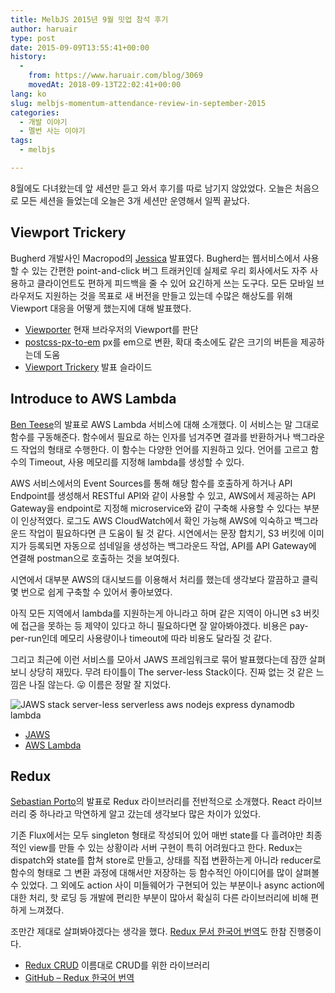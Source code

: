 ```yaml
---
title: MelbJS 2015년 9월 밋업 참석 후기
author: haruair
type: post
date: 2015-09-09T13:55:41+00:00
history:
  - 
    from: https://www.haruair.com/blog/3069
    movedAt: 2018-09-13T22:02:41+00:00
lang: ko
slug: melbjs-momentum-attendance-review-in-september-2015
categories:
  - 개발 이야기
  - 멜번 사는 이야기
tags:
  - melbjs

---
```

8월에도 다녀왔는데 앞 세션만 듣고 와서 후기를 따로 남기지 않았었다. 오늘은 처음으로 모든 세션을 들었는데 오늘은 3개 세션만 운영해서 일찍 끝났다.

## Viewport Trickery

Bugherd 개발사인 Macropod의 [Jessica][1] 발표였다. Bugherd는 웹서비스에서 사용할 수 있는 간편한 point-and-click 버그 트래커인데 실제로 우리 회사에서도 자주 사용하고 클라이언트도 편하게 피드백을 줄 수 있어 요긴하게 쓰는 도구다. 모든 모바일 브라우저도 지원하는 것을 목표로 새 버전을 만들고 있는데 수많은 해상도를 위해 Viewport 대응을 어떻게 했는지에 대해 발표했다.

  * [Viewporter][2] 현재 브라우저의 Viewport를 판단
  * [postcss-px-to-em][3] px를 em으로 변환, 확대 축소에도 같은 크기의 버튼을 제공하는데 도움
  * [Viewport Trickery][4] 발표 슬라이드

## Introduce to AWS Lambda

[Ben Teese][5]의 발표로 AWS Lambda 서비스에 대해 소개했다. 이 서비스는 말 그대로 함수를 구동해준다. 함수에서 필요로 하는 인자를 넘겨주면 결과를 반환하거나 백그라운드 작업의 형태로 수행한다. 이 함수는 다양한 언어를 지원하고 있다. 언어를 고르고 함수의 Timeout, 사용 메모리를 지정해 lambda를 생성할 수 있다.

AWS 서비스에서의 Event Sources를 통해 해당 함수를 호출하게 하거나 API Endpoint를 생성해서 RESTful API와 같이 사용할 수 있고, AWS에서 제공하는 API Gateway을 endpoint로 지정해 microservice와 같이 구축해 사용할 수 있다는 부분이 인상적였다. 로그도 AWS CloudWatch에서 확인 가능해 AWS에 익숙하고 백그라운드 작업이 필요하다면 큰 도움이 될 것 같다. 시연에서는 문장 합치기, S3 버킷에 이미지가 등록되면 자동으로 섬네일을 생성하는 백그라운드 작업, API를 API Gateway에 연결해 postman으로 호출하는 것을 보여줬다.

시연에서 대부분 AWS의 대시보드를 이용해서 처리를 했는데 생각보다 깔끔하고 클릭 몇 번으로 쉽게 구축할 수 있어서 좋아보였다.

아직 모든 지역에서 lambda를 지원하는게 아니라고 하며 같은 지역이 아니면 s3 버킷에 접근을 못하는 등 제약이 있다고 하니 필요하다면 잘 알아봐야겠다. 비용은 pay-per-run인데 메모리 사용량이나 timeout에 따라 비용도 달라질 것 같다.

그리고 최근에 이런 서비스를 모아서 JAWS 프레임워크로 묶어 발표했다는데 잠깐 살펴보니 상당히 재밌다. 무려 타이틀이 The server-less Stack이다. 진짜 없는 것 같은 느낌은 나질 않는다. 😛 이름은 정말 잘 지었다.

![JAWS stack server-less serverless aws nodejs express dynamodb lambda][6]

  * [JAWS][7]
  * [AWS Lambda][8]

## Redux

[Sebastian Porto][9]의 발표로 Redux 라이브러리를 전반적으로 소개했다. React 라이브러리 중 하나라고 막연하게 알고 갔는데 생각보다 많은 차이가 있었다.

기존 Flux에서는 모두 singleton 형태로 작성되어 있어 매번 state를 다 흘려야만 최종적인 view를 만들 수 있는 상황이라 서버 구현이 특히 어려웠다고 한다. Redux는 dispatch와 state를 합쳐 store로 만들고, 상태를 직접 변환하는게 아니라 reducer로 함수의 형태로 그 변환 과정에 대해서만 저장하는 등 함수적인 아이디어를 많이 살펴볼 수 있었다. 그 외에도 action 사이 미들웨어가 구현되어 있는 부분이나 async action에 대한 처리, 핫 로딩 등 개발에 편리한 부분이 많아서 확실히 다른 라이브러리에 비해 편하게 느껴졌다.

조만간 제대로 살펴봐야겠다는 생각을 했다. [Redux 문서 한국어 번역][10]도 한참 진행중이다.

  * [Redux CRUD][11] 이름대로 CRUD를 위한 라이브러리
  * [GitHub &#8211; Redux 한국어 번역][12]

 [1]: https://twitter.com/ticky
 [2]: https://github.com/macropodhq/viewporter
 [3]: https://github.com/macropodhq/postcss-px-to-em
 [4]: https://speakerdeck.com/ticky/viewport-trickery-v1-dot-1
 [5]: https://twitter.com/benteese
 [6]: https://camo.githubusercontent.com/0f9a88f0b1a2ff2b5344a7726cb60d1f55ec9cd2/68747470733a2f2f73657276616e742d6173736574732e73332e616d617a6f6e6177732e636f6d2f696d672f6a6177735f6c6f676f5f76312e706e67
 [7]: https://github.com/jaws-framework/JAWS
 [8]: https://aws.amazon.com/lambda/
 [9]: https://twitter.com/sebasporto
 [10]: http://dobbit.github.io/redux/docs_kr/basics/index.html
 [11]: https://github.com/Versent/redux-crud
 [12]: https://github.com/dobbit/redux
